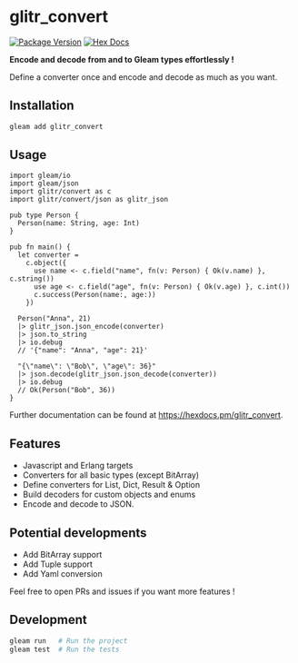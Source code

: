 # glitr_convert

[![Package Version](https://img.shields.io/hexpm/v/glitr_convert)](https://hex.pm/packages/glitr_convert)
[![Hex Docs](https://img.shields.io/badge/hex-docs-ffaff3)](https://hexdocs.pm/glitr_convert/)

**Encode and decode from and to Gleam types effortlessly !**

Define a converter once and encode and decode as much as you want.

## Installation

```sh
gleam add glitr_convert
```

## Usage

```gleam
import gleam/io
import gleam/json
import glitr/convert as c
import glitr/convert/json as glitr_json

pub type Person {
  Person(name: String, age: Int)
}

pub fn main() {
  let converter =
    c.object({
      use name <- c.field("name", fn(v: Person) { Ok(v.name) }, c.string())
      use age <- c.field("age", fn(v: Person) { Ok(v.age) }, c.int())
      c.success(Person(name:, age:))
    })

  Person("Anna", 21)
  |> glitr_json.json_encode(converter)
  |> json.to_string
  |> io.debug
  // '{"name": "Anna", "age": 21}'

  "{\"name\": \"Bob\", \"age\": 36}"
  |> json.decode(glitr_json.json_decode(converter))
  |> io.debug
  // Ok(Person("Bob", 36))
}
```

Further documentation can be found at <https://hexdocs.pm/glitr_convert>.

## Features

- Javascript and Erlang targets
- Converters for all basic types (except BitArray)
- Define converters for List, Dict, Result & Option
- Build decoders for custom objects and enums
- Encode and decode to JSON.

## Potential developments

- Add BitArray support
- Add Tuple support
- Add Yaml conversion

Feel free to open PRs and issues if you want more features !

## Development

```sh
gleam run   # Run the project
gleam test  # Run the tests
```
